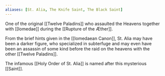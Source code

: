 ```yaml
---
aliases: [St. Alia, The Knife Saint, The Black Saint]
---
```


One of the original [[Twelve Paladins]] who assaulted the Heavens together with [[Iomedae]] during the [[Rupture of the Æther]].

From the brief hints given in the [[Iomedaean Canon]], St. Alia may have been a darker figure, who specialized in subterfuge and may even have been an assassin of some kind before the raid on the heavens with the other [[Twelve Paladins]].

The infamous [[Holy Order of St. Alia]] is named after this mysterious [[Saint]].